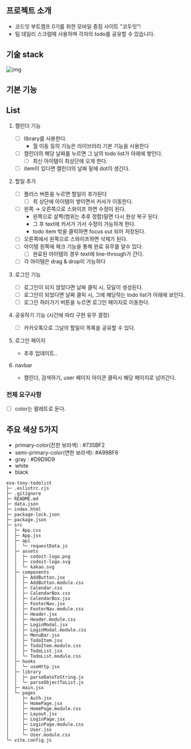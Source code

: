 ## 프로젝트 소개

- 코드잇 부트캠프 0기를 위한 모바일 중점 사이트 "코두잇"!
- 팀 데일리 스크럼때 사용하며 각자의 todo를 공유할 수 있습니다.

## 기술 stack

![img](https://img.shields.io/badge/-ReactJs-61DAFB?logo=react&logoColor=white&style=flat-square)

## 기본 기능

## List

1. 캘린더 기능
   - [ ] library를 사용한다.
     - 월 이동 등의 기능은 라이브러리 기본 기능을 사용한다
   - [ ] 캘린더의 해당 날짜를 누르면 그 날의 todo list가 아래에 쌓인다.
     - [ ] 최신 아이템이 최상단에 오게 한다.
   - [ ] item이 있다면 캘린더의 날짜 밑에 dot이 생긴다.
2. 할일 추가

   - [ ] 플러스 버튼을 누르면 할일이 추가된다
     - [ ] 최 상단에 아이템이 쌓이면서 커서가 이동한다.
   - [ ] 왼쪽 → 오른쪽으로 스와이프 하면 수정이 된다.
     - 왼쪽으로 살짝(범위는 추후 정함)밀면 다시 원상 복구 된다.
     - 그 후 text에 커서가 가서 수정이 가능하게 한다.
     - todo item 밖을 클릭하면 focus out 되어 저장된다.
   - [ ] 오른쪽에서 왼쪽으로 스와이프하면 삭제가 된다.
   - [ ] 아이템 왼쪽에 체크 기능을 통해 완료 유무를 알수 있다.
     - [ ] 완료된 아이템의 경우 text에 line-through가 간다.
   - [ ] 각 아이템은 drag & drop이 가능하다

3. 로그인 기능
   - [ ] 로그인이 되지 않았다면 날짜 클릭 시, 모달이 생성된다.
   - [ ] 로그인이 되었다면 날짜 클릭 시, 그에 해당하는 todo list가 아래에 보인다.
   - [ ] 로그인 하러가기 버튼을 누르면 로그인 페이지로 이동한다.
4. 공유하기 기능 (시간에 따라 구현 유무 결정)
   - [ ] 카카오톡으로 그날의 할일이 목록을 공유할 수 있다.
5. 로그인 페이지
   - 추후 업데이트..
6. navbar
   - 캘린더, 검색하기, user 페이지 아이콘 클릭시 해당 페이지로 넘어간다.

### 전체 요구사항

- [ ] color는 팔레트로 둔다.

## 주요 색상 5가지

- primary-color(진한 보라색) : #735BF2
- semi-primary-color(연한 보라색): #A99BF6
- gray : #D9D9D9
- white
- black

```
eva-tony-todolist
├─ .eslintrc.cjs
├─ .gitignore
├─ README.md
├─ data.json
├─ index.html
├─ package-lock.json
├─ package.json
├─ src
│  ├─ App.css
│  ├─ App.jsx
│  ├─ api
│  │  └─ requestData.js
│  ├─ assets
│  │  ├─ codoit-logo.png
│  │  ├─ codoit-logo.svg
│  │  └─ kakao.svg
│  ├─ components
│  │  ├─ AddButton.jsx
│  │  ├─ AddButton.module.css
│  │  ├─ Calendar.css
│  │  ├─ CalendarBox.css
│  │  ├─ CalendarBox.jsx
│  │  ├─ FooterNav.jsx
│  │  ├─ FooterNav.module.css
│  │  ├─ Header.jsx
│  │  ├─ Header.module.css
│  │  ├─ LoginModal.jsx
│  │  ├─ LoginModal.module.css
│  │  ├─ MenuBar.jsx
│  │  ├─ TodoItem.jsx
│  │  ├─ TodoItem.module.css
│  │  ├─ TodoList.jsx
│  │  └─ TodoList.module.css
│  ├─ hooks
│  │  └─ useHttp.jsx
│  ├─ library
│  │  ├─ parseDateToString.js
│  │  └─ parseObjectToList.js
│  ├─ main.jsx
│  └─ pages
│     ├─ Auth.jsx
│     ├─ HomePage.jsx
│     ├─ HomePage.module.css
│     ├─ Layout.jsx
│     ├─ LoginPage.jsx
│     ├─ LoginPage.module.css
│     ├─ User.jsx
│     └─ User.module.css
└─ vite.config.js

```
